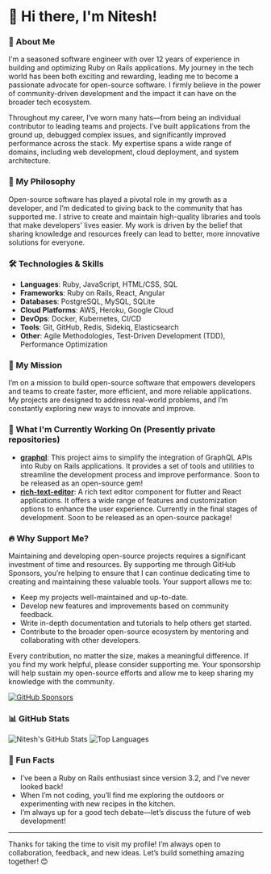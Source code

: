 # 👋 Hi there, I'm Nitesh!

### 🚀 About Me
I'm a seasoned software engineer with over 12 years of experience in building and optimizing Ruby on Rails applications. My journey in the tech world has been both exciting and rewarding, leading me to become a passionate advocate for open-source software. I firmly believe in the power of community-driven development and the impact it can have on the broader tech ecosystem.

Throughout my career, I’ve worn many hats—from being an individual contributor to leading teams and projects. I’ve built applications from the ground up, debugged complex issues, and significantly improved performance across the stack. My expertise spans a wide range of domains, including web development, cloud deployment, and system architecture.

### 🌟 My Philosophy
Open-source software has played a pivotal role in my growth as a developer, and I’m dedicated to giving back to the community that has supported me. I strive to create and maintain high-quality libraries and tools that make developers' lives easier. My work is driven by the belief that sharing knowledge and resources freely can lead to better, more innovative solutions for everyone.

### 🛠️ Technologies & Skills
- **Languages**: Ruby, JavaScript, HTML/CSS, SQL
- **Frameworks**: Ruby on Rails, React, Angular
- **Databases**: PostgreSQL, MySQL, SQLite
- **Cloud Platforms**: AWS, Heroku, Google Cloud
- **DevOps**: Docker, Kubernetes, CI/CD
- **Tools**: Git, GitHub, Redis, Sidekiq, Elasticsearch
- **Other**: Agile Methodologies, Test-Driven Development (TDD), Performance Optimization

### 🎯 My Mission
I’m on a mission to build open-source software that empowers developers and teams to create faster, more efficient, and more reliable applications. My projects are designed to address real-world problems, and I’m constantly exploring new ways to innovate and improve.

### 🌱 What I'm Currently Working On (Presently private repositories)
- **[graphql](#)**: This project aims to simplify the integration of GraphQL APIs into Ruby on Rails applications. It provides a set of tools and utilities to streamline the development process and improve performance. Soon to be released as an open-source gem!
- **[rich-text-editor](#)**: A rich text editor component for flutter and React applications. It offers a wide range of features and customization options to enhance the user experience. Currently in the final stages of development. Soon to be released as an open-source package!

### 🔥 Why Support Me?
Maintaining and developing open-source projects requires a significant investment of time and resources. By supporting me through GitHub Sponsors, you’re helping to ensure that I can continue dedicating time to creating and maintaining these valuable tools. Your support allows me to:
- Keep my projects well-maintained and up-to-date.
- Develop new features and improvements based on community feedback.
- Write in-depth documentation and tutorials to help others get started.
- Contribute to the broader open-source ecosystem by mentoring and collaborating with other developers.

Every contribution, no matter the size, makes a meaningful difference. If you find my work helpful, please consider supporting me. Your sponsorship will help sustain my open-source efforts and allow me to keep sharing my knowledge with the community.

[![GitHub Sponsors](https://img.shields.io/badge/Sponsor-30363D?style=for-the-badge&logo=GitHub-Sponsors&logoColor=#white)](https://github.com/sponsors/niteshpurohit)

### 📊 GitHub Stats
![Nitesh's GitHub Stats](https://github-readme-stats-c4nqwrocg-nitesh-purohits-projects.vercel.app/api?username=niteshpurohit&show_icons=true&theme=radical)
![Top Languages](https://github-readme-stats-c4nqwrocg-nitesh-purohits-projects.vercel.app/api/top-langs/?username=niteshpurohit&layout=compact&theme=radical)


### 🎉 Fun Facts
- I’ve been a Ruby on Rails enthusiast since version 3.2, and I’ve never looked back!
- When I’m not coding, you’ll find me exploring the outdoors or experimenting with new recipes in the kitchen.
- I’m always up for a good tech debate—let’s discuss the future of web development!

---

Thanks for taking the time to visit my profile! I’m always open to collaboration, feedback, and new ideas. Let’s build something amazing together! 😊
